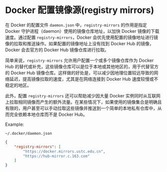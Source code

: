 # Docker 配置镜像源(registry mirrors)

在 Docker 的配置文件 `daemon.json` 中，`registry-mirrors` 的作用是指定 Docker 守护进程（daemon）使用的镜像仓库地址，以加快 Docker 镜像的下载速度。通过配置 `registry-mirrors`，Docker 会优先使用配置的镜像地址进行镜像的拉取和推送操作。如果配置的镜像地址上没有找到 Docker Hub 的镜像，Docker 会去官方的 Docker Hub 镜像仓库进行拉取。

简单来说，`registry-mirrors` 允许用户配置一个或多个镜像仓库作为 Docker Hub 的替代或补充，这些镜像仓库可以是位于本地或其他地区的，用于代替官方的 Docker Hub 镜像仓库。这样做的好处是，可以减少因地理位置较远导致的网络延迟，提高镜像拉取的速度，尤其是在网络连接到 Docker Hub 速度较慢或不稳定的地区。

此外，配置 `registry-mirrors` 还可以帮助减少因大量 Docker 实例同时从互联网上拉取相同镜像而产生的额外流量。在某些情况下，如果使用的镜像集合是明确且有限的，用户甚至可以手动拉取这些镜像并推送到一个简单的本地私有仓库中，从而完全依赖本地仓库而不是 Docker Hub。

Example:

`~/.docker/daemon.json`

```json
{
    "registry-mirrors": [
        "https://docker.mirrors.ustc.edu.cn",
        "https://hub-mirror.c.163.com"
    ]
}
```
